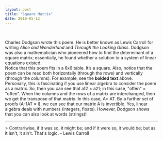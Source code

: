 ```yaml
---
layout: post
title: "Square Matrix"
date: 2016-05-12
---
```

<br>
<br>
Charles Dodgson wrote this poem. He is better known as Lewis Carroll for writing <em>Alice and Wonderland</em> and <em>Through the Looking Glass</em>. Dodgson was also a mathematician who pioneered how to find the determinant of a square matrix; essentially, he found whether a solution to a system of linear equations existed.
<br>
Notice that this poem fits in a 6x6 table. It’s a square. Also, notice that the poem can be read both horizontally (through the rows) and vertically (through the columns). For example, see the <strong>bolded text</strong> above. 
<br>
Personally, this is fascinating if you use linear algebra to consider the poem as a matrix. So, then you can see that a12 = a21; in this case, "often" = "often".
When the columns and the rows of a matrix are interchanged, then we get the transpose of that matrix. In this case, A= AT.
By a further set of proofs (A-1AT = I),  we can see that our matrix A is invertible. Yes, linear algebra deals with numbers (integers, floats). However, Dodgson shows that you can also look at words (strings)!
<br>
<hr />
> Contrariwise, if it was so, it might be; and if it were so, it would be; but as it isn't, it ain't. That's logic. - Lewis Carroll

